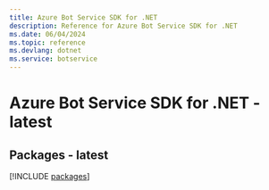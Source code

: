 ```yaml
---
title: Azure Bot Service SDK for .NET
description: Reference for Azure Bot Service SDK for .NET
ms.date: 06/04/2024
ms.topic: reference
ms.devlang: dotnet
ms.service: botservice
---
```

# Azure Bot Service SDK for .NET - latest
## Packages - latest
[!INCLUDE [packages](bot-service-index.md)]